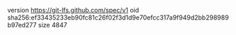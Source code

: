 version https://git-lfs.github.com/spec/v1
oid sha256:ef33435233eb90fc81c26f02f3d1d9e70efcc317a9f949d2bb298989b97ed277
size 4847
